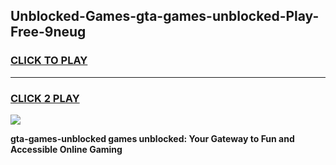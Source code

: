
## Unblocked-Games-gta-games-unblocked-Play-Free-9neug
<h3>
<a href="https://premium76.site?title=gta-games-unblocked&ref=10A">CLICK TO PLAY</a></h3>
<hr>

<h3>
<a href="https://premium76.site?title=gta-games-unblocked&ref=10A">CLICK 2 PLAY</a>
  
</h3>

<a href="https://premium76.site?title=gta-games-unblocked&ref=10A"><img src="https://clearcache.store/games.png"></a>


**gta-games-unblocked games unblocked: Your Gateway to Fun and Accessible Online Gaming**
